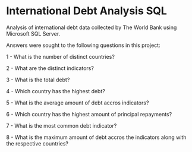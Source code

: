 # International Debt Analysis SQL

Analysis of international debt data collected by The World Bank using Microsoft SQL Server.


Answers were sought to the following questions in this project:


1 - What is the number of distinct countries?

2 - What are the distinct indicators?

3 - What is the total debt?

4 - Which country has the highest debt?

5 - What is the average amount of debt accros indicators?

6 - Which country has the highest amount of principal repayments?

7 - What is the most common debt indicator?

8 - What is the maximum amount of debt accros the indicators along with the respective countries?
